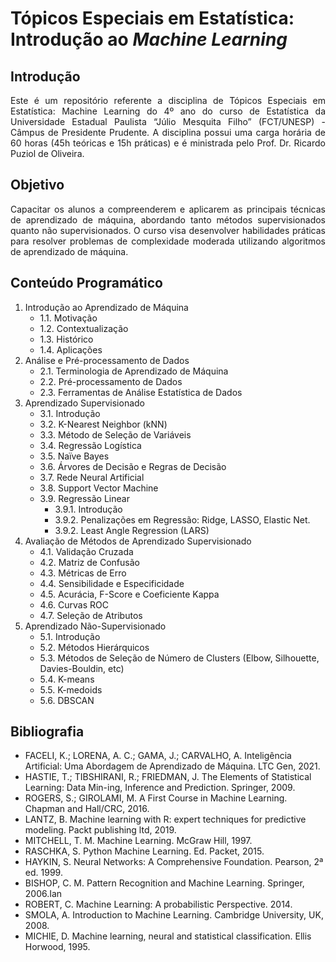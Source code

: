 # Tópicos Especiais em Estatística: Introdução ao *Machine Learning*

## Introdução

<div align="justify">
Este é um repositório referente a disciplina de Tópicos Especiais em Estatística: Machine Learning do 4º ano do curso de Estatística da Universidade Estadual Paulista “Júlio Mesquita Filho” (FCT/UNESP) - Câmpus de Presidente Prudente. A disciplina possui uma carga horária de 60 horas (45h teóricas e 15h práticas) e é ministrada pelo Prof. Dr. Ricardo Puziol de Oliveira. 
</div>

## Objetivo

<div align="justify">
Capacitar os alunos a compreenderem e aplicarem as principais técnicas de aprendizado de máquina, abordando tanto métodos supervisionados quanto não supervisionados. O curso visa desenvolver habilidades práticas para resolver problemas de complexidade moderada utilizando algoritmos de aprendizado de máquina.
</div>

## Conteúdo Programático

1. Introdução ao Aprendizado de Máquina
   - 1.1. Motivação
   - 1.2. Contextualização
   - 1.3. Histórico
   - 1.4. Aplicações
2. Análise e Pré-processamento de Dados
   - 2.1. Terminologia de Aprendizado de Máquina
   - 2.2. Pré-processamento de Dados
   - 2.3. Ferramentas de Análise Estatística de Dados
3. Aprendizado Supervisionado
   - 3.1. Introdução
   - 3.2. K-Nearest Neighbor (kNN)
   - 3.3. Método de Seleção de Variáveis
   - 3.4. Regressão Logística
   - 3.5. Naïve Bayes
   - 3.6. Árvores de Decisão e Regras de Decisão
   - 3.7. Rede Neural Artificial
   - 3.8. Support Vector Machine
   - 3.9. Regressão Linear 
       - 3.9.1. Introdução
       - 3.9.2. Penalizações em Regressão: Ridge, LASSO, Elastic Net.
       - 3.9.2. Least Angle Regression (LARS)
4. Avaliação de Métodos de Aprendizado Supervisionado
   - 4.1. Validação Cruzada 
   - 4.2. Matriz de Confusão
   - 4.3. Métricas de Erro
   - 4.4. Sensibilidade e Especificidade
   - 4.5. Acurácia, F-Score e Coeficiente Kappa
   - 4.6. Curvas ROC
   - 4.7. Seleção de Atributos
5. Aprendizado Não-Supervisionado
   - 5.1. Introdução
   - 5.2. Métodos Hierárquicos
   - 5.3. Métodos de Seleção de Número de Clusters (Elbow, Silhouette, Davies-Bouldin, etc)
   - 5.4. K-means
   - 5.5. K-medoids
   - 5.6. DBSCAN

## Bibliografia

* FACELI, K.; LORENA, A. C.; GAMA, J.; CARVALHO, A. Inteligência Artificial: Uma Abordagem de Aprendizado de Máquina. LTC Gen, 2021.
* HASTIE, T.; TIBSHIRANI, R.; FRIEDMAN, J. The Elements of Statistical Learning: Data Min-ing, Inference and Prediction. Springer, 2009. 
* ROGERS, S.; GIROLAMI, M. A First Course in Machine Learning. Chapman and Hall/CRC, 2016.
* LANTZ, B. Machine learning with R: expert techniques for predictive modeling. Packt publishing ltd, 2019.
* MITCHELL, T. M. Machine Learning. McGraw Hill, 1997.
* RASCHKA, S. Python Machine Learning. Ed. Packet, 2015.
* HAYKIN, S. Neural Networks: A Comprehensive Foundation. Pearson, 2ª ed. 1999.
* BISHOP, C. M. Pattern Recognition and Machine Learning. Springer, 2006.Ian 
* ROBERT, C. Machine Learning: A probabilistic Perspective. 2014.
* SMOLA, A. Introduction to Machine Learning. Cambridge University, UK, 2008.
* MICHIE, D. Machine learning, neural and statistical classification. Ellis Horwood, 1995.
